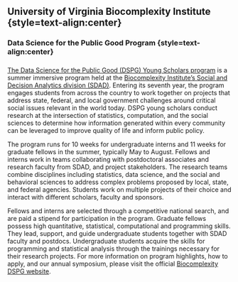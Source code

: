 ## University of Virginia Biocomplexity Institute {style=text-align:center}
### Data Science for the Public Good Program {style=text-align:center}
###

[The Data Science for the Public Good (DSPG) Young Scholars program](https://biocomplexity.virginia.edu/social-decision-analytics/dspg-program) is a summer immersive program held at the [Biocomplexity Institute’s Social and Decision Analytics division (SDAD)](https://biocomplexity.virginia.edu/social-decision-analytics). Entering its seventh year, the program engages students from across the country to work together on projects that address state, federal, and local government challenges around critical social issues relevant in the world today. DSPG young scholars conduct research at the intersection of statistics, computation, and the social sciences to determine how information generated within every community can be leveraged to improve quality of life and inform public policy.

The program runs for 10 weeks for undergraduate interns and 11 weeks for graduate fellows in the summer, typically May to August. Fellows and interns work in teams collaborating with postdoctoral associates and research faculty from SDAD, and project stakeholders. The research teams combine disciplines including statistics, data science, and the social and behavioral sciences to address complex problems proposed by local, state, and federal agencies. Students work on multiple projects of their choice and interact with different scholars, faculty and sponsors.

Fellows and interns are selected through a competitive national search, and are paid a stipend for participation in the program. Graduate fellows possess high quantitative, statistical, computational and programming skills. They lead, support, and guide undergraduate students together with SDAD faculty and postdocs. Undergraduate students acquire the skills for programming and statistical analysis through the trainings necessary for their research projects. For more information on program highlights, how to apply, and our annual symposium, please visit the official [Biocomplexity DSPG website]((https://biocomplexity.virginia.edu/social-decision-analytics/dspg-program)).